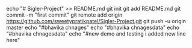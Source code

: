 echo "# Sigler-Project" >> README.md
git init
git add README.md
git commit -m "first commit"
git remote add origin https://github.com/sweetypratikpatel/Sigler-Project.git
git push -u origin master
echo "#bhavika chnages"
echo "#bhavika chnagesdata"
echo "#bhavika chnagesdata"
echo "#new demo and testing i added new line here"

